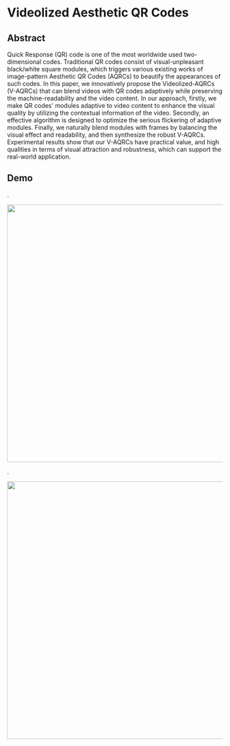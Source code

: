# Videolized Aesthetic QR Codes
## Abstract
Quick Response (QR) code is one of the most worldwide used two-dimensional codes. Traditional QR codes consist of visual-unpleasant black/white square modules, which triggers various existing works of image-pattern Aesthetic QR Codes (AQRCs) to beautify the appearances of such codes. In this paper, we innovatively propose the Videolized-AQRCs (V-AQRCs) that can blend videos with QR codes adaptively while preserving the machine-readability and the video content. In our approach, firstly, we make QR codes' modules adaptive to video content to enhance the visual quality by utilizing the contextual information of the video. Secondly, an effective algorithm is designed to optimize the serious flickering of adaptive modules. Finally, we naturally blend modules with frames by balancing the visual effect and readability, and then synthesize the robust V-AQRCs. Experimental results show that our V-AQRCs have practical value, and high qualities in terms of visual attraction and robustness, which can support the real-world application.

## Demo

.<div align=center><img src="https://github.com/SwordHolderSH/Videolized-Aesthetic-QR-Codes/blob/master/demo/24_full.gif" width="600" /></div>

.<div align=center><img src="https://github.com/SwordHolderSH/Videolized-Aesthetic-QR-Codes/blob/master/demo/12_full.gif" width="600" /></div>



